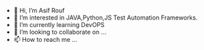 - 👋 Hi, I’m Asif Rouf
- 👀 I’m interested in JAVA,Python,JS Test Automation Frameworks.
- 🌱 I’m currently learning DevOPS
- 💞️ I’m looking to collaborate on ...
- 📫 How to reach me ...

<!---
asifvisma/asifvisma is a ✨ special ✨ repository because its `README.md` (this file) appears on your GitHub profile.
You can click the Preview link to take a look at your changes.
--->
